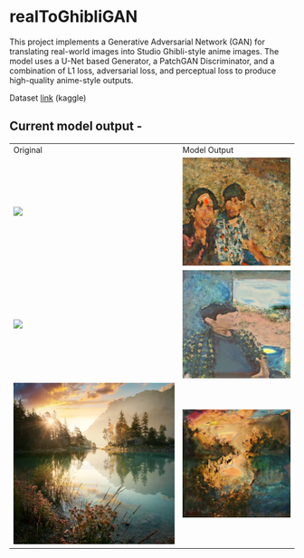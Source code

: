 # realToGhibliGAN
This project implements a Generative Adversarial Network (GAN) for translating real-world images into Studio Ghibli-style anime images. The model uses a U-Net based Generator, a PatchGAN Discriminator, and a combination of L1 loss, adversarial loss, and perceptual loss to produce high-quality anime-style outputs.

Dataset <a href="https://www.kaggle.com/datasets/labledata/ghibli-dataset">link</a> (kaggle)

## Current model output - 
<table>
  <tr>
    <td>Original</td>
    <td>Model Output</td>
  </tr>
  <tr>
    <td><img src="/images/original_image2.png"/></td>
    <td><img src="/images/predicted_image42.png"/></td>
  </tr>
  <tr>
    <td><img src="/images/original_image3.png"/></td>
    <td><img src="/images/predicted_image43.png"/></td>
  </tr>
  <tr>
    <td><img src="/images/original_image4.png"/></td>
    <td><img src="/images/predicted_image44.png"/></td>
  </tr>
</table>
